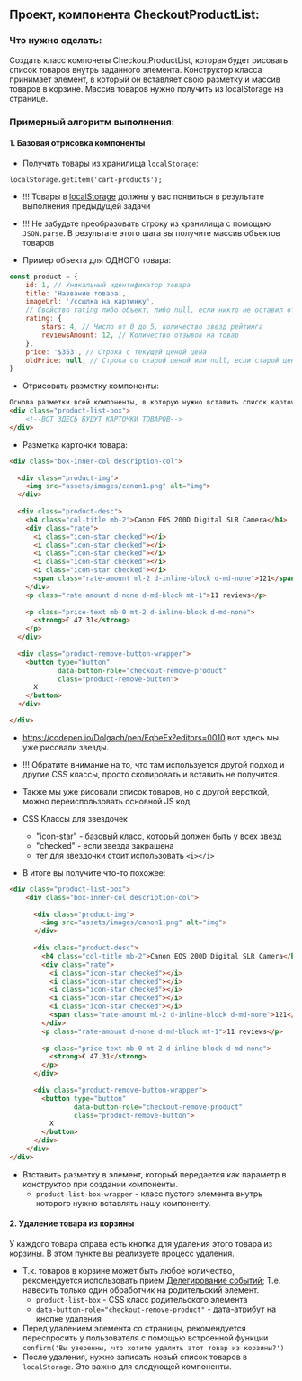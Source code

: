 ## Проект, компонента CheckoutProductList:

### Что нужно сделать:
Создать класс компонеты CheckoutProductList, которая будет рисовать список товаров внутрь заданного элемента.
Конструктор класса принимает элемент, в который он вставляет свою разметку и массив товаров в корзине. Массив товаров нужно получить из localStorage на странице.

### Примерный алгоритм выполнения:

#### 1. Базовая отрисовка компоненты 
- Получить товары из хранилища `localStorage`: 
```
localStorage.getItem('cart-products');
```

- !!! Товары в [localStorage](http://learn.javascript.ru/localstorage) должны у вас появиться в результате выполнения предыдущей задачи
- !!! Не забудьте преобразовать строку из хранилища с помощью `JSON.parse`. В результате этого шага вы получите массив объектов товаров

- Пример объекта для ОДНОГО товара:
```javascript
const product = {
    id: 1, // Уникальный идентификатор товара
    title: 'Название товара',
    imageUrl: '/ссылка на картинку',
    // Свойство rating либо объект, либо null, если никто не оставил отзыв
    rating: {
        stars: 4, // Число от 0 до 5, количество звезд рейтинга
        reviewsAmount: 12, // Количество отзывов на товар
    },
    price: '$353', // Строка с текущей ценой цена
    oldPrice: null, // Строка со старой ценой или null, если старой цены нет. Если старая цена есть, ее нужно показать
}
```

- Отрисовать разметку компоненты:
```html
Основа разметки всей компоненты, в которую нужно вставить список карточек:
<div class="product-list-box">
    <!--ВОТ ЗДЕСЬ БУДУТ КАРТОЧКИ ТОВАРОВ-->
</div>
```

- Разметка карточки товара:
```html
<div class="box-inner-col description-col">
  
  <div class="product-img">
    <img src="assets/images/canon1.png" alt="img">
  </div>
  
  <div class="product-desc">
    <h4 class="col-title mb-2">Canon EOS 200D Digital SLR Camera</h4>
    <div class="rate">
      <i class="icon-star checked"></i>
      <i class="icon-star checked"></i>
      <i class="icon-star checked"></i>
      <i class="icon-star checked"></i>
      <i class="icon-star checked"></i>
      <span class="rate-amount ml-2 d-inline-block d-md-none">121</span>
    </div>
    <p class="rate-amount d-none d-md-block mt-1">11 reviews</p>
    
    <p class="price-text mb-0 mt-2 d-inline-block d-md-none">
      <strong>€ 47.31</strong>
    </p>
  </div>
  
  <div class="product-remove-button-wrapper">
    <button type="button"
            data-button-role="checkout-remove-product"
            class="product-remove-button">
      X
    </button>
  </div>

</div>
```


- https://codepen.io/Dolgach/pen/EqbeEx?editors=0010 вот здесь мы уже рисовали звезды. 
- !!! Обратите внимание на то, что там используется другой подход и другие CSS классы, просто скопировать и вставить не получится.
- Также мы уже рисовали список товаров, но с другой версткой, можно переиспользовать основной JS код
- CSS Классы для звездочек
    - "icon-star" - базовый класс, который должен быть у всех звезд
    - "checked" - если звезда закрашена
    - тег для звездочки стоит использовать `<i></i>`

- В итоге вы получите что-то похожее:
```html
<div class="product-list-box">
    <div class="box-inner-col description-col">
      
      <div class="product-img">
        <img src="assets/images/canon1.png" alt="img">
      </div>
      
      <div class="product-desc">
        <h4 class="col-title mb-2">Canon EOS 200D Digital SLR Camera</h4>
        <div class="rate">
          <i class="icon-star checked"></i>
          <i class="icon-star checked"></i>
          <i class="icon-star checked"></i>
          <i class="icon-star checked"></i>
          <i class="icon-star checked"></i>
          <span class="rate-amount ml-2 d-inline-block d-md-none">121</span>
        </div>
        <p class="rate-amount d-none d-md-block mt-1">11 reviews</p>
        
        <p class="price-text mb-0 mt-2 d-inline-block d-md-none">
          <strong>€ 47.31</strong>
        </p>
      </div>
    
      <div class="product-remove-button-wrapper">
        <button type="button"
                data-button-role="checkout-remove-product"
                class="product-remove-button">
          X
        </button>
      </div>
    </div>
</div>
```

- Втставить разметку в элемент, который передается как параметр в конструктор при создании компоненты.
  - `product-list-box-wrapper` - класс пустого элемента внутрь которого нужно вставлять нашу компоненту.

#### 2. Удаление товара из корзины

У каждого товара справа есть кнопка для удаления этого товара из корзины. 
В этом пункте вы реализуете процесс удаления.

- Т.к. товаров в корзине может быть любое количество, 
рекомендуется использовать прием [Делегирование событий](http://learn.javascript.ru/event-delegation);
Т.е. навесить только один обработчик на родительский элемент.
  -  `product-list-box` - CSS класс родительского элемента
  - `data-button-role="checkout-remove-product"` - дата-атрибут на кнопке удаления
- Перед удалением элемента со страницы, рекомендуется переспросить у пользователя с помощью встроенной функции
`confirm('Вы уверенны, что хотите удалить этот товар из корзины?')`
- После удаления, нужно записать новый список товаров в `localStorage`. Это важно для следующей компоненты.
  
